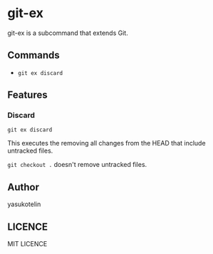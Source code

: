 # git-ex

git-ex is a subcommand that extends Git.

## Commands

- `git ex discard`

## Features

### Discard

```
git ex discard
```

This executes the removing all changes from the HEAD that include untracked files.

`git checkout .` doesn't remove untracked files.

## Author

yasukotelin

## LICENCE

MIT LICENCE